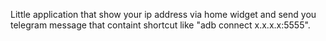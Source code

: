 Little application that show your ip address via home widget and send you telegram message that containt shortcut like "adb connect x.x.x.x:5555".